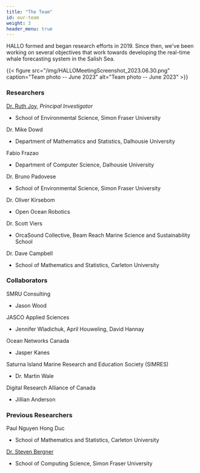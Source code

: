 ```yaml
---
title: "The Team"
id: our-team
weight: 3
header_menu: true
---
```


HALLO formed and began research efforts in 2019. Since then, we've been working on several objectives that work towards developing the real-time whale forecasting system in the Salish Sea.

{{< figure src="/img/HALLOMeetingScreenshot_2023.06.30.png" caption="Team photo -- June 2023" alt="Team photo -- June 2023" >}}

### Researchers

[Dr. Ruth Joy](https://www.sfu.ca/~rjoy), *Principal Investigator*
* School of Environmental Science, Simon Fraser University

Dr. Mike Dowd
* Department of Mathematics and Statistics, Dalhousie University

Fabio Frazao
* Department of Computer Science, Dalhousie University

Dr. Bruno Padovese
* School of Environmental Science, Simon Fraser University

Dr. Oliver Kirsebom
* Open Ocean Robotics

Dr. Scott Viers
* OrcaSound Collective, Beam Reach Marine Science and Sustainability School

Dr. Dave Campbell
* School of Mathematics and Statistics, Carleton University

### Collaborators

SMRU Consulting
* Jason Wood

JASCO Applied Sciences
* Jennifer Wladichuk, April Houweling, David Hannay

Ocean Networks Canada
* Jasper Kanes

Saturna Island Marine Research and Education Society (SIMRES)
* Dr. Martin Wale

Digital Research Alliance of Canada
* Jillian Anderson



### Previous Researchers

Paul Nguyen Hong Duc
* School of Mathematics and Statistics, Carleton University



[Dr. Steven Bergner](https://www.sfu.ca/computing/people/faculty/stevenbergner.html)
* School of Computing Science, Simon Fraser University
